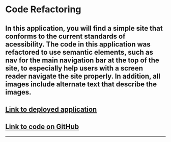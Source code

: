 # Code Refactoring

## In this application, you will find a simple site that conforms to the current standards of acessibility. The code in this application was refactored to use semantic elements, such as nav for the main navigation bar at the top of the site, to especially help users with a screen reader navigate the site properly. In addition, all images include alternate text that describe the images.

## [Link to deployed application](https://momaki9.github.io/Code_Refactoring/)
## [Link to code on GitHub](https://github.com/momaki9/Code_Refactoring)
---